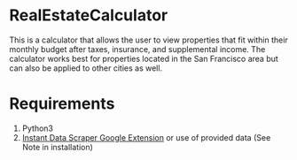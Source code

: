 # RealEstateCalculator
This is a calculator that allows the user to view properties that fit within their monthly budget after taxes, insurance, and supplemental income. The calculator works best for properties located in the San Francisco area but can also be applied to other cities as well.

# Requirements
1. Python3
2. [Instant Data Scraper Google Extension](https://chrome.google.com/webstore/detail/instant-data-scraper/ofaokhiedipichpaobibbnahnkdoiiah?hl=en-US) or use of provided data (See Note in installation)
